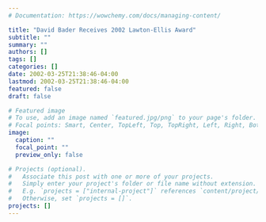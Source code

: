 ```yaml
---
# Documentation: https://wowchemy.com/docs/managing-content/

title: "David Bader Receives 2002 Lawton-Ellis Award"
subtitle: ""
summary: ""
authors: []
tags: []
categories: []
date: 2002-03-25T21:38:46-04:00
lastmod: 2002-03-25T21:38:46-04:00
featured: false
draft: false

# Featured image
# To use, add an image named `featured.jpg/png` to your page's folder.
# Focal points: Smart, Center, TopLeft, Top, TopRight, Left, Right, BottomLeft, Bottom, BottomRight.
image:
  caption: ""
  focal_point: ""
  preview_only: false

# Projects (optional).
#   Associate this post with one or more of your projects.
#   Simply enter your project's folder or file name without extension.
#   E.g. `projects = ["internal-project"]` references `content/project/deep-learning/index.md`.
#   Otherwise, set `projects = []`.
projects: []
---
```

